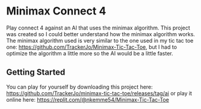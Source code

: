 # Minimax Connect 4

Play connect 4 against an AI that uses the minimax algorithm. This project was created so I could better understand how the minimax algorithm works. The minimax algorithm used is very similar to the one used in my tic tac toe one: https://github.com/TrackerJo/Minimax-Tic-Tac-Toe, but I had to optimize the algorithm a little more so the AI would be a little faster.



## Getting Started
You can play for yourself by downloading this project here: https://github.com/TrackerJo/minimax-tic-tac-toe/releases/tag/ai or play it online here: https://replit.com/@nkemme54/Minimax-Tic-Tac-Toe
